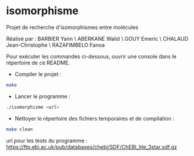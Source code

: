 # isomorphisme
Projet de recherche d'isomorphismes entre molécules

Réalisé par :
BARBIER Yann \\ ABERKANE Walid \\ GOUY Emeric \\ CHALAUD Jean-Christophe \\ RAZAFIMBELO Fanoa

Pour exécuter les commandes ci-dessous, ouvrir une console dans le répertoire de ce README.

- Compiler le projet :
```sh
make
```

- Lancer le programme :
```sh
./isomorphisme <url>
```

- Nettoyer le répertoire des fichiers temporaires et de compilation :
```sh
make clean
```

url pour les tests du programme :
https://ftp.ebi.ac.uk/pub/databases/chebi/SDF/ChEBI_lite_3star.sdf.gz